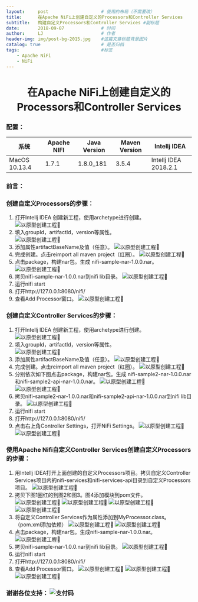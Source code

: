 ```yaml
---
layout:     post                    # 使用的布局（不需要改）
title:      在Apache NiFi上创建自定义的Processors和Controller Services               # 标题 
subtitle:   构建自定义Processors和Controller Services #副标题
date:       2018-09-07              # 时间
author:     LJ                      # 作者
header-img: img/post-bg-2015.jpg    #这篇文章标题背景图片
catalog: true                       # 是否归档
tags:                               #标签
    - Apache NiFi
    - NiFi
---
```

# <center>在Apache NiFi上创建自定义的Processors和Controller Services </center >      
### 配置：

| 系统 | Apache NIFI | Java Version | Maven Version | Intellj IDEA |
| ------ | ------ | ------ | ------ | ------ |
| MacOS 10.13.4 | 1.7.1 | 1.8.0_181 | 3.5.4 | Intellj IDEA 2018.2.1 | 

### 前言：


### 创建自定义Processors的步骤：  

1. 打开Intellj IDEA 创建新工程，使用archetype进行创建。  
![以原型创建工程](/img/2018/09/07/创建自定义处理器1.jpg)
2. 填入groupId，artifactId，version等属性。     
![以原型创建工程](/img/2018/09/07/创建自定义处理器2.jpg)
3. 添加属性artifactBaseName及值（任意）。
![以原型创建工程](/img/2018/09/07/创建自定义处理器3.jpg)
4. 完成创建。点击reimport all maven project（红圈）。
![以原型创建工程](/img/2018/09/07/创建自定义处理器4.jpg)
5. 点击package，构建nar包。生成 nifi-sample-nar-1.0.0.nar。
![以原型创建工程](/img/2018/09/07/创建自定义处理器5.jpg)
6. 拷贝nifi-sample-nar-1.0.0.nar到nifi lib目录。
![以原型创建工程](/img/2018/09/07/创建自定义处理器6.jpg)
7. 运行nifi start
8. 打开http://127.0.0.1:8080/nifi/
9. 查看Add Processor窗口。
![以原型创建工程](/img/2018/09/07/创建自定义处理器7.jpg)

### 创建自定义Controller Services的步骤：
1. 打开Intellj IDEA 创建新工程，使用archetype进行创建。  
![以原型创建工程](/img/2018/09/07/创建自定义服务1.jpg)
2. 填入groupId，artifactId，version等属性。     
![以原型创建工程](/img/2018/09/07/创建自定义服务2.jpg)  
3. 添加属性artifactBaseName及值（任意）。
![以原型创建工程](/img/2018/09/07/创建自定义服务3.jpg)
4. 完成创建。点击reimport all maven project（红圈）。
![以原型创建工程](/img/2018/09/07/创建自定义服务4.jpg)
5. 分别依次如下图点击package，构建nar包。生成 nifi-sample2-nar-1.0.0.nar和nifi-sample2-api-nar-1.0.0.nar。
![以原型创建工程](/img/2018/09/07/创建自定义服务5-1.jpg)
![以原型创建工程](/img/2018/09/07/创建自定义服务5-2.jpg)
6. 拷贝nifi-sample2-nar-1.0.0.nar和nifi-sample2-api-nar-1.0.0.nar到nifi lib目录。
![以原型创建工程](/img/2018/09/07/创建自定义服务6.jpg)
7. 运行nifi start
8. 打开http://127.0.0.1:8080/nifi/
9. 点击右上角Controller Settings，打开NiFi Settings。
![以原型创建工程](/img/2018/09/07/创建自定义服务7-1.jpg)
![以原型创建工程](/img/2018/09/07/创建自定义服务7-2.jpg)


### 使用Apache Nifi自定义Controller Services创建自定义Processors的步骤：
1. 用Intellj IDEA打开上面创建的自定义Processors项目。拷贝自定义Controller Services项目内的nifi-services和nifi-services-api目录到自定义Processors项目。
![以原型创建工程](/img/2018/09/07/创建自定义处理器服务1.jpg)
2. 拷贝下图1圈红的到图2和图3。图4添加模块到pom文件。
![以原型创建工程](/img/2018/09/07/创建自定义处理器服务2-1.jpg)
![以原型创建工程](/img/2018/09/07/创建自定义处理器服务2-2.jpg)
![以原型创建工程](/img/2018/09/07/创建自定义处理器服务2-3.jpg)
![以原型创建工程](/img/2018/09/07/创建自定义处理器服务2-4.jpg)
3. 将自定义Controller Services作为属性添加到MyProcessor.class。（pom.xml添加依赖）
![以原型创建工程](/img/2018/09/07/创建自定义处理器服务3-1.jpg)
![以原型创建工程](/img/2018/09/07/创建自定义处理器服务3-2.jpg)
4. 点击package，构建nar包。生成nifi-sample-nar-1.0.0.nar。
![以原型创建工程](/img/2018/09/07/创建自定义处理器服务4.jpg)
5. 拷贝nifi-sample-nar-1.0.0.nar到nifi lib目录。
![以原型创建工程](/img/2018/09/07/创建自定义处理器服务5.jpg)
6. 运行nifi start
7. 打开http://127.0.0.1:8080/nifi/
8. 查看Add Processor窗口。
![以原型创建工程](/img/2018/09/07/创建自定义处理器服务6-1.jpg)
![以原型创建工程](/img/2018/09/07/创建自定义处理器服务6-2.jpg)
![以原型创建工程](/img/2018/09/07/创建自定义处理器服务6-3.jpg)



###  谢谢各位支持： ![支付码](/img/2018/09/07/orc_me.jpeg)

